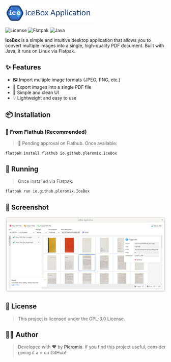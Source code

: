 <img alt="Logo" src="https://raw.githubusercontent.com/pleromix/IceBox/0ad966028edeaca6f6acc244f4dc5d7da13cef26/src/main/resources/io/github/pleromix/icebox/asset/logo-vector-with-title.svg" width="275"/>

![License](https://img.shields.io/github/license/pleromix/icebox)
![Flatpak](https://img.shields.io/badge/flatpak-available-blue)
![Java](https://img.shields.io/badge/java-21-orange)

**IceBox** is a simple and intuitive desktop application that allows you to convert multiple images into a single,
high-quality PDF document. Built with Java, it runs on Linux via Flatpak.

## ✨ Features

- 🖼️ Import multiple image formats (JPEG, PNG, etc.)
- 📄 Export images into a single PDF file
- 🎨 Simple and clean UI
- 💡 Lightweight and easy to use

## 📦 Installation

### 🔹 From Flathub (Recommended)

> 🚧 Pending approval on Flathub. Once available:

```bash
flatpak install flathub io.github.pleromix.IceBox
```

## 🚀 Running

> Once installed via Flatpak:

```bash
flatpak run io.github.pleromix.IceBox
```

## 📸 Screenshot

![App Screenshot](https://raw.githubusercontent.com/pleromix/IceBox/2343bfef1d3ff89977dd91656294d9bbe4d7c029/screenshots/image_1.png)

## 📄 License

> This project is licensed under the GPL-3.0 License.

## 👨‍💻 Author

> Developed with ❤️ by [Pleromix](https://github.com/pleromix).
> If you find this project useful, consider giving it a ⭐ on GitHub!

